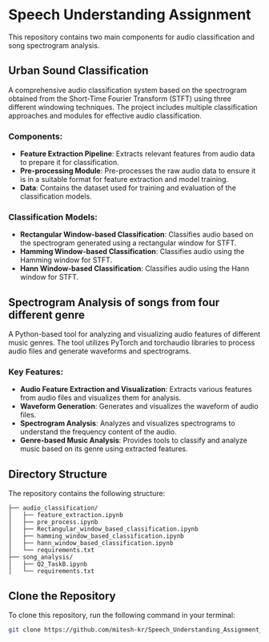 # Speech Understanding Assignment

This repository contains two main components for audio classification and song spectrogram analysis.

## Urban Sound Classification

A comprehensive audio classification system based on the spectrogram obtained from the Short-Time Fourier Transform (STFT) using three different windowing techniques. The project includes multiple classification approaches and modules for effective audio classification.

### Components:

- **Feature Extraction Pipeline**: Extracts relevant features from audio data to prepare it for classification.
- **Pre-processing Module**: Pre-processes the raw audio data to ensure it is in a suitable format for feature extraction and model training.
- **Data**: Contains the dataset used for training and evaluation of the classification models.
  
### Classification Models:

- **Rectangular Window-based Classification**: Classifies audio based on the spectrogram generated using a rectangular window for STFT.
- **Hamming Window-based Classification**: Classifies audio using the Hamming window for STFT.
- **Hann Window-based Classification**: Classifies audio using the Hann window for STFT.

## Spectrogram Analysis of songs from four different genre

A Python-based tool for analyzing and visualizing audio features of different music genres. The tool utilizes PyTorch and torchaudio libraries to process audio files and generate waveforms and spectrograms.

### Key Features:

- **Audio Feature Extraction and Visualization**: Extracts various features from audio files and visualizes them for analysis.
- **Waveform Generation**: Generates and visualizes the waveform of audio files.
- **Spectrogram Analysis**: Analyzes and visualizes spectrograms to understand the frequency content of the audio.
- **Genre-based Music Analysis**: Provides tools to classify and analyze music based on its genre using extracted features.

## Directory Structure

The repository contains the following structure:
 ```
├── audio_classification/
│   ├── feature_extraction.ipynb
│   ├── pre_process.ipynb
│   ├── Rectangular_window_based_classification.ipynb
│   ├── hamming_window_based_classification.ipynb
│   ├── hann_window_based_classification.ipynb
│   └── requirements.txt
├── song_analysis/
│   ├── Q2_TaskB.ipynb
│   └── requirements.txt
 ```

## Clone the Repository

To clone this repository, run the following command in your terminal:
```bash
git clone https://github.com/mitesh-kr/Speech_Understanding_Assignment_1.git



